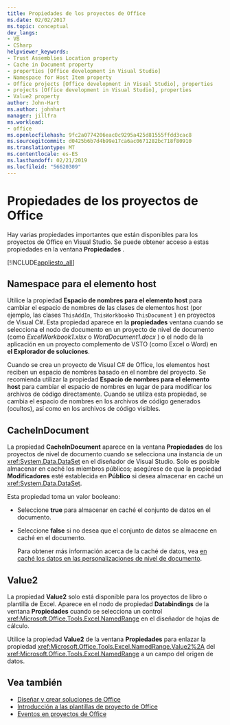 ```yaml
---
title: Propiedades de los proyectos de Office
ms.date: 02/02/2017
ms.topic: conceptual
dev_langs:
- VB
- CSharp
helpviewer_keywords:
- Trust Assemblies Location property
- Cache in Document property
- properties [Office development in Visual Studio]
- Namespace for Host Item property
- Office projects [Office development in Visual Studio], properties
- projects [Office development in Visual Studio], properties
- Value2 property
author: John-Hart
ms.author: johnhart
manager: jillfra
ms.workload:
- office
ms.openlocfilehash: 9fc2a0774206eac0c9295a425d81555ffdd3cac8
ms.sourcegitcommit: d0425b6b7d4b99e17ca6ac0671282bc718f80910
ms.translationtype: MT
ms.contentlocale: es-ES
ms.lasthandoff: 02/21/2019
ms.locfileid: "56620309"
---
```

# <a name="properties-in-office-projects"></a>Propiedades de los proyectos de Office
  Hay varias propiedades importantes que están disponibles para los proyectos de Office en Visual Studio. Se puede obtener acceso a estas propiedades en la ventana **Propiedades** .

 [!INCLUDE[appliesto_all](../vsto/includes/appliesto-all-md.md)]

## <a name="namespace-for-host-item"></a>Namespace para el elemento host
 Utilice la propiedad **Espacio de nombres para el elemento host** para cambiar el espacio de nombres de las clases de elementos host (por ejemplo, las clases `ThisAddIn`, `ThisWorkbook`o `ThisDocument` ) en proyectos de Visual C#. Esta propiedad aparece en la **propiedades** ventana cuando se selecciona el nodo de documento en un proyecto de nivel de documento (como *ExcelWorkbook1.xlsx* o *WordDocument1.docx* ) o el nodo de la aplicación en un proyecto complemento de VSTO (como Excel o Word) en **el Explorador de soluciones**.

 Cuando se crea un proyecto de Visual C# de Office, los elementos host reciben un espacio de nombres basado en el nombre del proyecto. Se recomienda utilizar la propiedad **Espacio de nombres para el elemento host** para cambiar el espacio de nombres en lugar de para modificar los archivos de código directamente. Cuando se utiliza esta propiedad, se cambia el espacio de nombres en los archivos de código generados (ocultos), así como en los archivos de código visibles.

## <a name="cacheindocument"></a>CacheInDocument
 La propiedad **CacheInDocument** aparece en la ventana **Propiedades** de los proyectos de nivel de documento cuando se selecciona una instancia de un <xref:System.Data.DataSet> en el diseñador de Visual Studio. Solo es posible almacenar en caché los miembros públicos; asegúrese de que la propiedad **Modificadores** esté establecida en **Público** si desea almacenar en caché un <xref:System.Data.DataSet>.

 Esta propiedad toma un valor booleano:

- Seleccione **true** para almacenar en caché el conjunto de datos en el documento.

- Seleccione **false** si no desea que el conjunto de datos se almacene en caché en el documento.

  Para obtener más información acerca de la caché de datos, vea [en caché los datos en las personalizaciones de nivel de documento](../vsto/cached-data-in-document-level-customizations.md).

## <a name="value2"></a>Value2
 La propiedad **Value2** solo está disponible para los proyectos de libro o plantilla de Excel. Aparece en el nodo de propiedad **Databindings** de la ventana **Propiedades** cuando se selecciona un control <xref:Microsoft.Office.Tools.Excel.NamedRange> en el diseñador de hojas de cálculo.

 Utilice la propiedad **Value2** de la ventana **Propiedades** para enlazar la propiedad <xref:Microsoft.Office.Tools.Excel.NamedRange.Value2%2A> del <xref:Microsoft.Office.Tools.Excel.NamedRange> a un campo del origen de datos.

## <a name="see-also"></a>Vea también
- [Diseñar y crear soluciones de Office](../vsto/designing-and-creating-office-solutions.md)
- [Introducción a las plantillas de proyecto de Office](../vsto/office-project-templates-overview.md)
- [Eventos en proyectos de Office](../vsto/events-in-office-projects.md)
